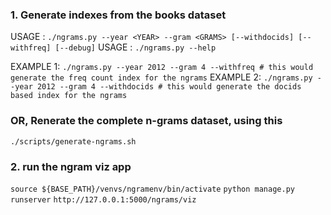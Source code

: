### 1. Generate indexes from the books dataset

USAGE   : `./ngrams.py --year <YEAR> --gram <GRAMS> [--withdocids] [--withfreq] [--debug]`
USAGE   : `./ngrams.py --help`

EXAMPLE 1: `./ngrams.py --year 2012 --gram 4 --withfreq # this would generate the freq count index for the ngrams`
EXAMPLE 2: `./ngrams.py --year 2012 --gram 4 --withdocids # this would generate the docids based index for the ngrams`


### OR, Renerate the complete n-grams dataset, using this
`./scripts/generate-ngrams.sh`
    
### 2. run the ngram viz app
`source ${BASE_PATH}/venvs/ngramenv/bin/activate`
`python manage.py runserver`
`http://127.0.0.1:5000/ngrams/viz`
